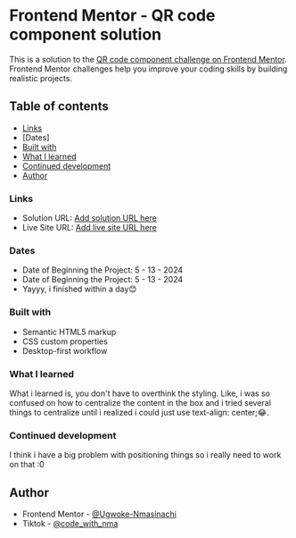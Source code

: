 # Frontend Mentor - QR code component solution
This is a solution to the [QR code component challenge on Frontend Mentor](https://www.frontendmentor.io/challenges/qr-code-component-iux_sIO_H). Frontend Mentor challenges help you improve your coding skills by building realistic projects. 

## Table of contents 
  - [Links](#links)
  - [Dates]
  - [Built with](#built-with)
  - [What I learned](#what-i-learned)
  - [Continued development](#continued-development)
  - [Author](#author)

### Links
- Solution URL: [Add solution URL here](https://github.com/Ugwoke-Nmasinachi/Task1---QR-code.git)
- Live Site URL: [Add live site URL here](https://task1-qr-code.onrender.com)

### Dates
- Date of Beginning the Project: 5 - 13 - 2024
- Date of Beginning the Project: 5 - 13 - 2024
- Yayyy, i finished within a day😊

### Built with
- Semantic HTML5 markup
- CSS custom properties
- Desktop-first workflow

### What I learned
What i learned is, you don't have to overthink the styling. Like, i was so confused on how to centralize the content in the box and i tried several things to centralize until i realized i could just use text-align: center;😂.

### Continued development
I think i have a big problem with positioning things so i really need to work on that :0

## Author
- Frontend Mentor - [@Ugwoke-Nmasinachi](https://www.frontendmentor.io/profile/Ugwoke-Nmasinachi)
- Tiktok - [@code_with_nma](tiktok.com/@code_with_nma)